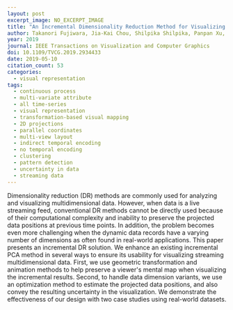 ```yaml
---
layout: post
excerpt_image: NO_EXCERPT_IMAGE
title: "An Incremental Dimensionality Reduction Method for Visualizing Streaming Multidimensional Data"
author: Takanori Fujiwara, Jia-Kai Chou, Shilpika Shilpika, Panpan Xu, Liu Ren & K. Ma
year: 2019
journal: IEEE Transactions on Visualization and Computer Graphics
doi: 10.1109/TVCG.2019.2934433
date: 2019-05-10
citation_count: 53
categories:
  - visual representation
tags:
  - continuous process
  - multi-variate attribute
  - all time-series
  - visual representation
  - transformation-based visual mapping
  - 2D projections
  - parallel coordinates
  - multi-view layout
  - indirect temporal encoding
  - no temporal encoding
  - clustering
  - pattern detection
  - uncertainty in data
  - streaming data
---
```

Dimensionality reduction (DR) methods are commonly used for analyzing and visualizing multidimensional data. However, when data is a live streaming feed, conventional DR methods cannot be directly used because of their computational complexity and inability to preserve the projected data positions at previous time points. In addition, the problem becomes even more challenging when the dynamic data records have a varying number of dimensions as often found in real-world applications. This paper presents an incremental DR solution. We enhance an existing incremental PCA method in several ways to ensure its usability for visualizing streaming multidimensional data. First, we use geometric transformation and animation methods to help preserve a viewer's mental map when visualizing the incremental results. Second, to handle data dimension variants, we use an optimization method to estimate the projected data positions, and also convey the resulting uncertainty in the visualization. We demonstrate the effectiveness of our design with two case studies using real-world datasets.
